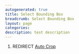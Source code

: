 ```yaml
---
autogenerated: true
title: Select Bounding Box
breadcrumb: Select Bounding Box
layout: page
categories: 
description: test description
---
```


1.  REDIRECT [Auto Crop](Auto_Crop "wikilink")
